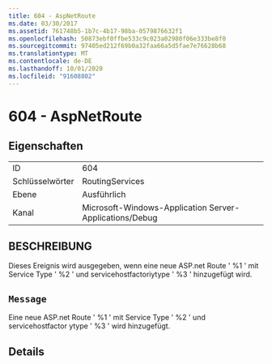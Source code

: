 ```yaml
---
title: 604 - AspNetRoute
ms.date: 03/30/2017
ms.assetid: 761748b5-1b7c-4b17-98ba-0579876632f1
ms.openlocfilehash: 50873ebf0ffbe533c9c023a02980f06e333be8f0
ms.sourcegitcommit: 97405ed212f69b0a32faa66a5d5fae7e76628b68
ms.translationtype: MT
ms.contentlocale: de-DE
ms.lasthandoff: 10/01/2020
ms.locfileid: "91608802"
---
```

# <a name="604---aspnetroute"></a>604 - AspNetRoute
## <a name="properties"></a>Eigenschaften  
  
|||  
|-|-|  
|ID|604|  
|Schlüsselwörter|RoutingServices|  
|Ebene|Ausführlich|  
|Kanal|Microsoft-Windows-Application Server-Applications/Debug|  
  
## <a name="description"></a>BESCHREIBUNG  
 Dieses Ereignis wird ausgegeben, wenn eine neue ASP.net Route ' %1 ' mit Service Type ' %2 ' und servicehostfactoriytype ' %3 ' hinzugefügt wird.  
  
## <a name="message"></a>`Message`  
 Eine neue ASP.net Route ' %1 ' mit Service Type ' %2 ' und servicehostfactor ytype ' %3 ' wird hinzugefügt.  
  
## <a name="details"></a>Details
